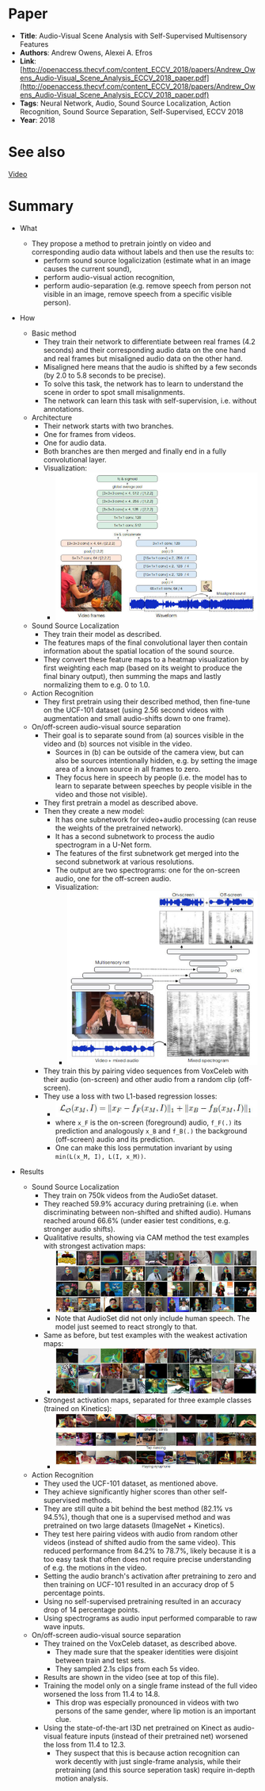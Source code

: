 # Paper

* **Title**: Audio-Visual Scene Analysis with Self-Supervised Multisensory Features
* **Authors**: Andrew Owens, Alexei A. Efros
* **Link**: [http://openaccess.thecvf.com/content_ECCV_2018/papers/Andrew_Owens_Audio-Visual_Scene_Analysis_ECCV_2018_paper.pdf](http://openaccess.thecvf.com/content_ECCV_2018/papers/Andrew_Owens_Audio-Visual_Scene_Analysis_ECCV_2018_paper.pdf)
* **Tags**: Neural Network, Audio, Sound Source Localization, Action Recognition, Sound Source Separation, Self-Supervised, ECCV 2018
* **Year**: 2018

# See also

[Video](https://www.youtube.com/watch?v=rwCIRu_hAJ8)

# Summary

* What
  * They propose a method to pretrain jointly on video and corresponding audio data without labels and then use the results to:
    * perform sound source logalicization (estimate what in an image causes the current sound),
    * perform audio-visual action recognition,
    * perform audio-separation (e.g. remove speech from person not visible in an image, remove speech from a specific visible person).

* How
  * Basic method
    * They train their network to differentiate between real frames (4.2 seconds) and their corresponding audio data on the one hand
      and real frames but misaligned audio data on the other hand.
    * Misaligned here means that the audio is shifted by a few seconds (by 2.0 to 5.8 seconds to be precise).
    * To solve this task, the network has to learn to understand the scene in order to spot small misalignments.
    * The network can learn this task with self-supervision, i.e. without annotations.
  * Architecture
    * Their network starts with two branches.
    * One for frames from videos.
    * One for audio data.
    * Both branches are then merged and finally end in a fully convolutional layer.
    * Visualization:
      * ![architecture](images/Audio-Visual_Scene_Analysis_with_Self-Supervised_Multisensory_Features/architecture.jpg?raw=true "architecture")
  * Sound Source Localization
    * They train their model as described.
    * The features maps of the final convolutional layer then contain information about the spatial location of the sound source.
    * They convert these feature maps to a heatmap visualization by first weighting each map (based on its weight to produce the final binary output),
      then summing the maps and lastly normalizing them to e.g. 0 to 1.0.
  * Action Recognition
    * They first pretrain using their described method, then fine-tune on the UCF-101 dataset (using 2.56 second videos with augmentation and small audio-shifts down to one frame).
  * On/off-screen audio-visual source separation
    * Their goal is to separate sound from (a) sources visible in the video and (b) sources not visible in the video.
      * Sources in (b) can be outside of the camera view, but can also be sources intentionally hidden, e.g. by setting the image area of a known source in all frames to zero.
      * They focus here in speech by people (i.e. the model has to learn to separate between speeches by people visible in the video and those not visible).
    * They first pretrain a model as described above.
    * Then they create a new model:
      * It has one subnetwork for video+audio processing (can reuse the weights of the pretrained network).
      * It has a second subnetwork to process the audio spectrogram in a U-Net form.
      * The features of the first subnetwork get merged into the second subnetwork at various resolutions.
      * The output are two spectrograms: one for the on-screen audio, one for the off-screen audio.
      * Visualization:
        * ![architecture sound separation](images/Audio-Visual_Scene_Analysis_with_Self-Supervised_Multisensory_Features/architecture_sound_separation.jpg?raw=true "architecture sound separation")
    * They train this by pairing video sequences from VoxCeleb with their audio (on-screen) and other audio from a random clip (off-screen).
    * They use a loss with two L1-based regression losses:
      * ![loss sound separation](images/Audio-Visual_Scene_Analysis_with_Self-Supervised_Multisensory_Features/loss_sound_separation.jpg?raw=true "loss sound separation")
      * where `x_F` is the on-screen (foreground) audio, `f_F(.)` its prediction and analogously `x_B` and `f_B(.)` the background (off-screen) audio and its prediction.
      * One can make this loss permutation invariant by using `min(L(x_M, I), L(I, x_M))`.

* Results
  * Sound Source Localization
    * They train on 750k videos from the AudioSet dataset.
    * They reached 59.9% accuracy during pretraining (i.e. when discriminating between non-shifted and shifted audio). Humans reached around 66.6% (under easier test conditions, e.g. stronger audio shifts).
    * Qualitative results, showing via CAM method the test examples with strongest activation maps:
      * ![sound sources strong](images/Audio-Visual_Scene_Analysis_with_Self-Supervised_Multisensory_Features/sound_sources_strong.jpg?raw=true "sound sources strong")
      * Note that AudioSet did not only include human speech. The model just seemed to react strongly to that.
    * Same as before, but test examples with the weakest activation maps:
      * ![sound sources weak](images/Audio-Visual_Scene_Analysis_with_Self-Supervised_Multisensory_Features/sound_sources_weak.jpg?raw=true "sound sources weak")
    * Strongest activation maps, separated for three example classes (trained on Kinetics):
      * ![sound sources strong classwise](images/Audio-Visual_Scene_Analysis_with_Self-Supervised_Multisensory_Features/sound_sources_strong_classwise.jpg?raw=true "sound sources strong classwise")
  * Action Recognition
    * They used the UCF-101 dataset, as mentioned above.
    * They achieve significantly higher scores than other self-supervised methods.
    * They are still quite a bit behind the best method (82.1% vs 94.5%), though that one is a supervised method and was pretrained on two large datasets (ImageNet + Kinetics).
    * They test here pairing videos with audio from random other videos (instead of shifted audio from the same video).
      This reduced performance from 84.2% to 78.7%, likely because it is a too easy task that often does not require precise understanding of e.g. the motions in the video.
    * Setting the audio branch's activation after pretraining to zero and then training on UCF-101 resulted in an accuracy drop of 5 percentage points.
    * Using no self-supervised pretraining resulted in an accuracy drop of 14 percentage points.
    * Using spectrograms as audio input performed comparable to raw wave inputs.
  * On/off-screen audio-visual source separation
    * They trained on the VoxCeleb dataset, as described above.
      * They made sure that the speaker identities were disjoint between train and test sets.
      * They sampled 2.1s clips from each 5s video.
    * Results are shown in the video (see at top of this file).
    * Training the model only on a single frame instead of the full video worsened the loss from 11.4 to 14.8.
      * This drop was especially pronounced in videos with two persons of the same gender, where lip motion is an important clue.
    * Using the state-of-the-art I3D net pretrained on Kinect as audio-visual feature inputs (instead of their pretrained net) worsened the loss from 11.4 to 12.3.
      * They suspect that this is because action recognition can work decently with just single-frame analysis, while their pretraining (and this source seperation task) require in-depth motion analysis.

